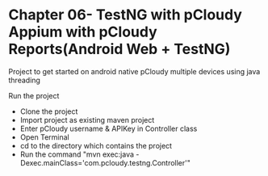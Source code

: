 # Chapter 06- TestNG with pCloudy Appium with pCloudy Reports(Android Web + TestNG)
Project to get started on android native pCloudy multiple devices using java threading


Run the project

* Clone the project
* Import project as existing maven project
* Enter pCloudy username & APIKey in Controller class
* Open Terminal
* cd to the directory which contains the project
* Run the command "mvn exec:java -Dexec.mainClass='com.pcloudy.testng.Controller'"




